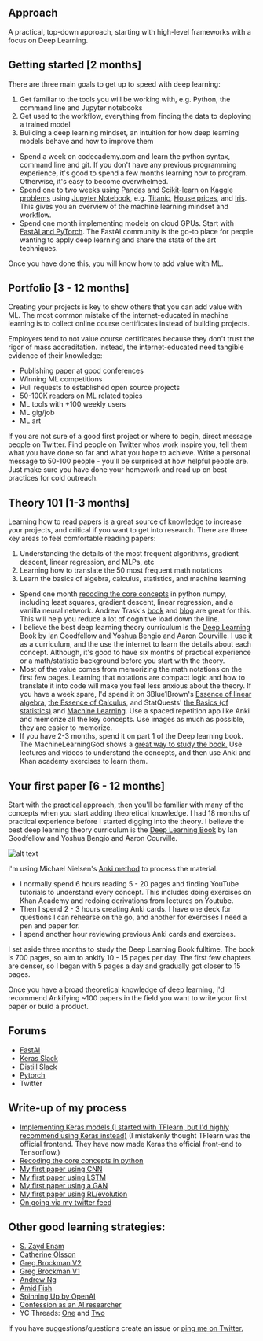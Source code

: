 ## Approach
A practical, top-down approach, starting with high-level frameworks with a focus on Deep Learning.

## Getting started [2 months]

There are three main goals to get up to speed with deep learning: 
1) Get familiar to the tools you will be working with, e.g. Python, the command line and Jupyter notebooks
2) Get used to the workflow, everything from finding the data to deploying a trained model
3) Building a deep learning mindset, an intuition for how deep learning models behave and how to improve them

- Spend a week on codecademy.com and learn the python syntax, command line and git. If you don't have any previous programming experience, it's good to spend a few months learning how to program. Otherwise, it's easy to become overwhelmed. 
- Spend one to two weeks using [Pandas](https://www.youtube.com/watch?v=yzIMircGU5I&list=PL5-da3qGB5ICCsgW1MxlZ0Hq8LL5U3u9y) and [Scikit-learn](http://scikit-learn.org/stable/) on [Kaggle problems](https://www.kaggle.com/competitions?sortBy=grouped&group=general&page=1&pageSize=20&category=gettingStarted) using [Jupyter Notebook](https://www.youtube.com/watch?v=HW29067qVWk&t=375s), e.g. [Titanic](https://www.kaggle.com/c/titanic), [House prices](https://www.kaggle.com/c/house-prices-advanced-regression-techniques), and [Iris](https://www.kaggle.com/uciml/iris). This gives you an overview of the machine learning mindset and workflow. 
- Spend one month implementing models on cloud GPUs. Start with [FastAI and PyTorch](http://course.fast.ai/). The FastAI community is the go-to place for people wanting to apply deep learning and share the state of the art techniques.

Once you have done this, you will know how to add value with ML. 


## Portfolio [3 - 12 months]

Creating your projects is key to show others that you can add value with ML. The most common mistake of the internet-educated in machine learning is to collect online course certificates instead of building projects. 

Employers tend to not value course certificates because they don't trust the rigor of mass accreditation. Instead, the internet-educated need tangible evidence of their knowledge:

- Publishing paper at good conferences
- Winning ML competitions
- Pull requests to established open source projects
- 50-100K readers on ML related topics
- ML tools with +100 weekly users
- ML gig/job
- ML art

If you are not sure of a good first project or where to begin, direct message people on Twitter. Find people on Twitter whos work inspire you, tell them what you have done so far and what you hope to achieve. Write a personal message to 50-100 people - you'll be surprised at how helpful people are. Just make sure you have done your homework and read up on best practices for cold outreach. 

## Theory 101 [1-3 months]

Learning how to read papers is a great source of knowledge to increase your projects, and critical if you want to get into research. There are three key areas to feel comfortable reading papers:
1) Understanding the details of the most frequent algorithms, gradient descent, linear regression, and MLPs, etc
2) Learning how to translate the 50 most frequent math notations
3) Learn the basics of algebra, calculus, statistics, and machine learning

- Spend one month [recoding the core concepts](https://github.com/emilwallner/Deep-Learning-From-Scratch) in python numpy, including least squares, gradient descent, linear regression, and a vanilla neural network. Andrew Trask's [book](https://www.manning.com/books/grokking-deep-learning) and [blog](https://iamtrask.github.io/) are great for this. This will help you reduce a lot of cognitive load down the line. 
-  I believe the best deep learning theory curriculum is the [Deep Learning Book](http://www.deeplearningbook.org/) by Ian Goodfellow and Yoshua Bengio and Aaron Courville. I use it as a curriculum, and the use the internet to learn the details about each concept. Although, it's good to have six months of practical experience or a math/statistic background before you start with the theory. 
- Most of the value comes from memorizing the math notations on the first few pages. Learning that notations are compact logic and how to translate it into code will make you feel less anxious about the theory. If you have a week spare, I'd spend it on 3Blue1Brown's [Essence of linear algebra](https://www.youtube.com/watch?v=fNk_zzaMoSs&list=PLZHQObOWTQDPD3MizzM2xVFitgF8hE_ab), [the Essence of Calculus](https://www.youtube.com/watch?v=WUvTyaaNkzM&list=PLZHQObOWTQDMsr9K-rj53DwVRMYO3t5Yr), and StatQuests' [the Basics (of statistics)](https://www.youtube.com/watch?v=qBigTkBLU6g&list=PLblh5JKOoLUK0FLuzwntyYI10UQFUhsY9) and [Machine Learning](https://www.youtube.com/watch?v=Gv9_4yMHFhI&list=PLblh5JKOoLUICTaGLRoHQDuF_7q2GfuJF). Use a spaced repetition app like Anki and memorize all the key concepts. Use images as much as possible, they are easier to memorize. 
- If you have 2-3 months, spend it on part 1 of the Deep learning book. The MachineLearningGod shows a [great way to study the book.](https://www.youtube.com/watch?v=bzp5bQY7XmE&list=PLh6SAYydrIpc8uCGc_KxjLSDRV6tfT10u&index=2) Use lectures and videos to understand the concepts, and then use Anki and Khan academy exercises to learn them. 

## Your first paper [6 - 12 months]
Start with the practical approach, then you'll be familiar with many of the concepts when you start adding theoretical knowledge. I had 18 months of practical experience before I started digging into the theory. I believe the best deep learning theory curriculum is the [Deep Learning Book](http://www.deeplearningbook.org/) by Ian Goodfellow and Yoshua Bengio and Aaron Courville. 

![alt text](https://i.imgur.com/SMSyuhV.jpg)

I'm using Michael Nielsen's [Anki method](http://augmentingcognition.com/ltm.html) to process the material. 
- I normally spend 6 hours reading 5 - 20 pages and finding YouTube tutorials to understand every concept. This includes doing exercises on Khan Academy and redoing derivations from lectures on Youtube.
- Then I spend 2 - 3 hours creating Anki cards. I have one deck for questions I can rehearse on the go, and another for exercises I need a pen and paper for. 
- I spend another hour reviewing previous Anki cards and exercises.

I set aside three months to study the Deep Learning Book fulltime. The book is 700 pages, so aim to ankify 10 - 15 pages per day. The first few chapters are denser, so I began with 5 pages a day and gradually got closer to 15 pages. 

Once you have a broad theoretical knowledge of deep learning, I'd recommend Ankifying ~100 papers in the field you want to write your first paper or build a product. 

## Forums
- [FastAI](http://forums.fast.ai/)
- [Keras Slack](https://keras-slack-autojoin.herokuapp.com/)
- [Distill Slack](https://join.slack.com/t/distillpub/shared_invite/enQtMzg1NzU3MzEzMTg3LWJkNmQ4Y2JlNjJkNDlhYTU2ZmQxMGFkM2NiMTI2NGVjNzJkOTdjNTFiOGZmNDBjNTEzZGUwM2U0Mzg4NDAyN2E)
- [Pytorch](https://discuss.pytorch.org/)
- Twitter


## Write-up of my process
- [Implementing Keras models (I started with TFlearn, but I'd highly recommend using Keras instead)](https://blog.floydhub.com/my-first-weekend-of-deep-learning/) (I mistakenly thought TFlearn was the official frontend. They have now made Keras the official front-end to Tensorflow.)
- [Recoding the core concepts in python](https://blog.floydhub.com/coding-the-history-of-deep-learning/)
- [My first paper using CNN](https://blog.floydhub.com/colorizing-b&w-photos-with-neural-networks/)
- [My first paper using LSTM](https://blog.floydhub.com/turning-design-mockups-into-code-with-deep-learning/)
- [My first paper using a GAN](http://www.aiartonline.com/design/emil-wallner/)
- [My first paper using RL/evolution](https://github.com/corewarai/open_project)
- [On going via my twitter feed](https://twitter.com/EmilWallner)

## Other good learning strategies:
- [S. Zayd Enam](http://ai.stanford.edu/~zayd/why-is-machine-learning-hard.html)
- [Catherine Olsson](https://80000hours.org/articles/ml-engineering-career-transition-guide/)
- [Greg Brockman V2](https://blog.gregbrockman.com/how-i-became-a-machine-learning-practitioner)
- [Greg Brockman V1](https://www.quora.com/What-are-the-best-ways-to-pick-up-Deep-Learning-skills-as-an-engineer)
- [Andrew Ng](https://www.youtube.com/watch?v=F1ka6a13S9I)
- [Amid Fish](http://amid.fish/reproducing-deep-rl)
- [Spinning Up by OpenAI](https://spinningup.openai.com/en/latest/spinningup/spinningup.html)
- [Confession as an AI researcher](https://www.reddit.com/r/MachineLearning/comments/73n9pm/d_confession_as_an_ai_researcher_seeking_advice/)
- YC Threads: [One](https://news.ycombinator.com/item?id=20765553) and [Two](https://news.ycombinator.com/item?id=18421422)

If you have suggestions/questions create an issue or [ping me on Twitter.](https://twitter.com/EmilWallner)
